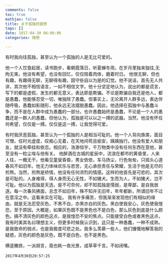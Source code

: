 ```yaml
---
comments: false
toc: true
mathjax: false
title: 关于孤独的遐想
tags: []
date: 1017-04-30 06:06:06
categories: 随想

---
```


有时我向往孤独，甚至认为一个孤独的人是无比可爱的。

他一个人饮食起居，读书跑步，看朝霞落日，听夏蝉冬雨，在岁月里独来独往,无拘无束。他没有希望，也没有回忆，仅仅陪着肉体，磨着时日。 
他很无聊，但也有趣，有趣得无聊，无聊得有趣，固守些自以为是的幻觉。他不说话，首先无人共讲，其次他不相信语言，一如不相信文字。他十分坚定地认为，说出的都是谎言，写下的都是虚假，发生的都无意义，表达即是欺骗。不论是欺骗自我还是他人，都是愚蠢，他能够忍受一切，唯独除了愚蠢。但事实上，无论离开人群多远，表达伴随呼吸，愚蠢如影随形，他永远无法摆脱愚蠢。因此，他选择在孤独中与愚蠢斗争，而不是在人群中成为愚蠢的一部分。也许愚蠢始终是愚蠢，不论是一个人的愚蠢还是一群人的愚蠢，但他认为，孤独是可以以之一搏的武器。当然，他没有怀任何希望，仅仅是一搏。仅仅是这一搏，让我觉得可爱。

有时我厌恶孤独，甚至认为一个孤独的人是相当可耻的。他一个人背向族类，面目可憎，任时光虚度，叹痴心无着，在天地间苟且偷安，踽踽独行。他没有爱人和朋友，就没有牵挂和依恋。相应的，浩渺恒宇，千万物类中没有任何东西在意他，甚至没有一粒尘埃与他有关。
他醉酒在古城的星辰中，流浪在都市的黄昏里，人来人往，一概无干。他看见童叟昏昏，男女依依，车马扬尘，行色匆匆，只摇头心道春风不如旧年。他无力体味欢乐与悲苦，无心承担责任与荣耀，生活于他是无尽的煎熬。当然，煎熬是矫情，他没有任何浓烈的情感。这样的他首先是可悲的，其次是可耻的。人身难得，得人身而无心无性，不如猪犬。生而为人，不如猪犬，岂不可耻。他以为孤独是天选，是不可奈何，却不知孤独是懦弱，是卑鄙，是自我放逐。每一次春风拂面，总念不如旧年，殊不知并无旧年，年年都新，所谓旧年不过在意淫之中。这看来实在可耻。
我有许多痛苦，但我渐渐发现他们有相似的缘由，就是无法忍受灰色，不黑不白，亦黑亦白的灰色。黑白使我安心，灰色使我惶恐，至于原因，大概是，如果灰色既不是黑色也不是白色，那么灰色到底是什么颜色。搞不清灰色的颜色这点，是我惶恐不安的焦点。只能接受白色或者黑色这点，我有时美其名曰理想主义，但更多时候我认识到，这只是一种愚蠢，一种不成熟，是我致命的弱点，也是我极度可悲之处。我多么羡慕一些人，他们慷慨地解答我的疑惑，灰色的颜色是灰色，既不是白色，也不是黑色。

横竖撇捺，一派胡言，竟也耗一夜光景，成草草千言。不如闭嘴。

`2017年4月30日20:57:25`

